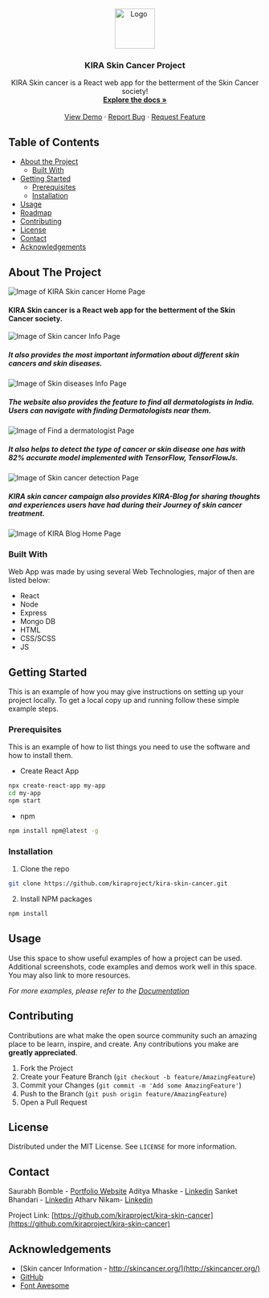 <!-- PROJECT LOGO -->
<br />
<p align="center">
  <a href="https://github.com/kiraproject/kira-skin-cancer/tree/main/public">
    <img src="https://raw.githubusercontent.com/kiraproject/kira-skin-cancer/main/public/kira-skin-cancer.png" alt="Logo" width="80" height="80">
  </a>

  <h3 align="center">KIRA Skin Cancer Project</h3>

  <p align="center">
  KIRA Skin cancer is a React web app for the betterment of the Skin Cancer society!
    <br />
    <a href="https://github.com/kiraproject/kira-skin-cancer"><strong>Explore the docs »</strong></a>
    <br />
    <br />
    <a href="https://kira-skin-cancer.netlify.app/">View Demo</a>
    ·
    <a href="https://github.com/kiraproject/kira-skin-cancer/tree/main/public">Report Bug</a>
    ·
    <a href="https://github.com/kiraproject/kira-skin-cancer/tree/main/public">Request Feature</a>
  </p>
</p>

<!-- TABLE OF CONTENTS -->

## Table of Contents

- [About the Project](#about-the-project)
  - [Built With](#built-with)
- [Getting Started](#getting-started)
  - [Prerequisites](#prerequisites)
  - [Installation](#installation)
- [Usage](#usage)
- [Roadmap](#roadmap)
- [Contributing](#contributing)
- [License](#license)
- [Contact](#contact)
- [Acknowledgements](#acknowledgements)

<!-- ABOUT THE PROJECT -->

## About The Project

![Image of KIRA Skin cancer Home Page](https://raw.githubusercontent.com/kiraproject/kira-skin-cancer/main/Additional%20fIles/Images/homepage-ss.png)

#### KIRA Skin cancer is a React web app for the betterment of the Skin Cancer society.

![Image of Skin cancer Info Page](https://github.com/kiraproject/kira-skin-cancer/blob/main/Additional%20fIles/Images/cancer-info-ss.png?raw=true)

##### It also provides the most important information about different skin cancers and skin diseases.

![Image of Skin diseases Info Page](https://github.com/kiraproject/kira-skin-cancer/blob/main/Additional%20fIles/Images/disease-info-ss.png?raw=true)

##### The website also provides the feature to find all dermatologists in India. Users can navigate with finding Dermatologists near them.

![Image of Find a dermatologist Page](https://github.com/kiraproject/kira-skin-cancer/blob/main/Additional%20fIles/Images/find-derma-ss.png?raw=true)

##### It also helps to detect the type of cancer or skin disease one has with 82% accurate model implemented with TensorFlow, TensorFlowJs.

![Image of Skin cancer detection Page](https://github.com/kiraproject/kira-skin-cancer/blob/main/Additional%20fIles/Images/get-tested-ss.png?raw=true)

##### KIRA skin cancer campaign also provides KIRA-Blog for sharing thoughts and experiences users have had during their Journey of skin cancer treatment.

![Image of KIRA Blog Home Page](https://github.com/kiraproject/kira-skin-cancer/blob/main/Additional%20fIles/Images/kira-blog-ss.png?raw=true)

### Built With

Web App was made by using several Web Technologies, major of then are listed below:

- React
- Node
- Express
- Mongo DB
- HTML
- CSS/SCSS
- JS

<!-- GETTING STARTED -->

## Getting Started

This is an example of how you may give instructions on setting up your project locally.
To get a local copy up and running follow these simple example steps.

### Prerequisites

This is an example of how to list things you need to use the software and how to install them.

- Create React App

```sh
npx create-react-app my-app
cd my-app
npm start
```

- npm

```sh
npm install npm@latest -g
```

### Installation

1. Clone the repo

```sh
git clone https://github.com/kiraproject/kira-skin-cancer.git
```

2. Install NPM packages

```sh
npm install
```

<!-- USAGE EXAMPLES -->

## Usage

Use this space to show useful examples of how a project can be used. Additional screenshots, code examples and demos work well in this space. You may also link to more resources.

_For more examples, please refer to the [Documentation](https://example.com)_

## Contributing

Contributions are what make the open source community such an amazing place to be learn, inspire, and create. Any contributions you make are **greatly appreciated**.

1. Fork the Project
2. Create your Feature Branch (`git checkout -b feature/AmazingFeature`)
3. Commit your Changes (`git commit -m 'Add some AmazingFeature'`)
4. Push to the Branch (`git push origin feature/AmazingFeature`)
5. Open a Pull Request

<!-- LICENSE -->

## License

Distributed under the MIT License. See `LICENSE` for more information.

<!-- CONTACT -->

## Contact

Saurabh Bomble - [Portfolio Website](http://saurabhbomble.netlify.app/)
Aditya Mhaske - [Linkedin](https://www.linkedin.com/in/adityamhaske/)
Sanket Bhandari - [Linkedin](https://www.linkedin.com/in/sanket-bhandari/)
Atharv Nikam- [Linkedin](https://www.linkedin.com/in/atharv-nikam-878353192/)

Project Link: [https://github.com/kiraproject/kira-skin-cancer](https://github.com/kiraproject/kira-skin-cancer)

<!-- ACKNOWLEDGEMENTS -->

## Acknowledgements

- [Skin cancer Information - http://skincancer.org/](http://skincancer.org/)
- [GitHub](https://github.com)
- [Font Awesome](https://fontawesome.com)
